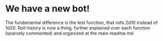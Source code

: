 # We have a new bot!
The fundamental difference is the test function, that rolls 2d10 instead of 1d20. Roll history is now a thing, further explained over each function (sparsely commented) and organized at the main readme.md
